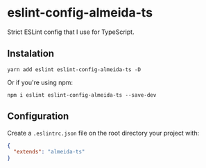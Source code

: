 # eslint-config-almeida-ts

Strict ESLint config that I use for TypeScript.

## Instalation
```
yarn add eslint eslint-config-almeida-ts -D
```

Or if you're using npm:
```
npm i eslint eslint-config-almeida-ts --save-dev
```

## Configuration
Create a `.eslintrc.json` file on the root directory your project with: 
```json
{
  "extends": "almeida-ts"
}
```
